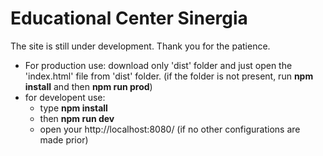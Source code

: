 # Educational Center Sinergia
The site is still under development.
Thank you for the patience.

* For production use: download only 'dist' folder and just open the 'index.html' file from 'dist' folder. (if the folder is not present, run <b>npm install</b> and then <b>npm run prod</b>)
* for developent use: 
  - type <b>npm install</b>
  - then <b>npm run dev</b>
  - open your http://localhost:8080/ (if no other configurations are made prior)
